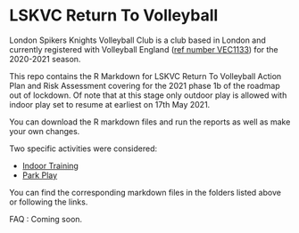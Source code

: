 # LSKVC Return To Volleyball 

London Spikers Knights Volleyball Club is a club based in London and currently registered with Volleyball England ([ref number VEC1133](https://github.com/cuisquare/ReturnToVolleyball/blob/master/ve%20membership%202020%202021.pdf)) for the 2020-2021 season. 

This repo contains the R Markdown for LSKVC Return To Volleyball Action Plan and Risk Assessment covering for the 2021 phase 1b of the roadmap out of lockdown. Of note that at this stage only outdoor play is allowed with indoor play set to resume at earliest on 17th May 2021. 

You can download the R markdown files and run the reports as well as make your own changes. 

Two specific activities were considered: 

* [Indoor Training](https://github.com/cuisquare/ReturnToVolleyball/tree/master/IndoorTraining) 
* [Park Play](https://github.com/cuisquare/ReturnToVolleyball/tree/master/OutdoorPlay) 

You can find the corresponding markdown files in the folders listed above or following the links.

FAQ : Coming soon.

